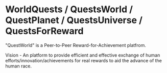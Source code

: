 # WorldQuests / QuestsWorld / QuestPlanet / QuestsUniverse / QuestsForReward

"QuestWorld" is a Peer-to-Peer Reward-for-Achievement platfrom. 

Vision - An platform to provide efficient and effective exchange of human efforts/innovation/achievements for real rewards to aid the advance of the human race.
